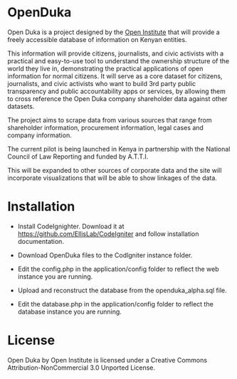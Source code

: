 # OpenDuka

Open Duka is a project designed by the [Open Institute](http://www.openinstitute.com/) that will provide a freely accessible database of information on Kenyan entities.

This information will provide citizens, journalists, and civic activists with a practical and easy-to-use tool to understand the ownership structure of the world they live in, demonstrating the practical applications of open information for normal citizens. It will serve as a core dataset for citizens, journalists, and civic activists who want to build 3rd party public transparency and public accountability apps or services, by allowing them to cross reference the Open Duka company shareholder data against other datasets.

The project aims to scrape data from various sources that range from shareholder information, procurement information, legal cases and company information.

The current pilot is being launched in Kenya in partnership with the National Council of Law Reporting and funded by A.T.T.I.

This will be expanded to other sources of corporate data and the site will incorporate visualizations that will be able to show linkages of the data.


# Installation

  *  Install CodeIgnighter. Download it at https://github.com/EllisLab/CodeIgniter and follow installation documentation.

  *  Download OpenDuka files to the CodIgniter instance folder.

  *  Edit the config.php in the application/config folder to reflect the web instance you are running.

  *  Upload and reconstruct the database from the openduka_alpha.sql file.

  *  Edit the database.php in the application/config folder to reflect the database instance you are running.


# License

Open Duka by Open Institute is licensed under a Creative Commons Attribution-NonCommercial 3.0 Unported License.

